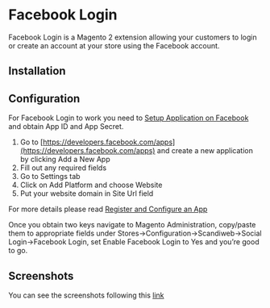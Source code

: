 # Facebook Login

Facebook Login is a Magento 2 extension allowing your customers to login or create an account at your store using the Facebook account.

## Installation

## Configuration

For Facebook Login to work you need to [Setup Application on Facebook](https://developers.facebook.com/apps) and obtain App ID and App Secret.

1. Go to [https://developers.facebook.com/apps](https://developers.facebook.com/apps) and create a new application by clicking Add a New App
2. Fill out any required fields
3. Go to Settings tab
4. Click on Add Platform and choose Website
5. Put your website domain in Site Url field

For more details please read [Register and Configure an App](https://developers.facebook.com/docs/apps/register)

Once you obtain two keys navigate to Magento Administration, copy/paste them to appropriate fields under Stores->Configuration->Scandiweb->Social Login->Facebook Login, set Enable Facebook Login to Yes and you’re good to go.

## Screenshots
You can see the screenshots following this [link](/screenshots)